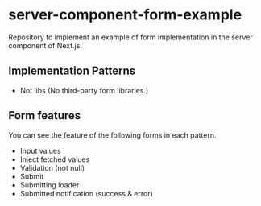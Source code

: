 # server-component-form-example

Repository to implement an example of form implementation in the server component of Next.js.

## Implementation Patterns

- Not libs (No third-party form libraries.)

## Form features

You can see the feature of the following forms in each pattern.

- Input values
- Inject fetched values
- Validation (not null)
- Submit
- Submitting loader
- Submitted notification (success & error)
